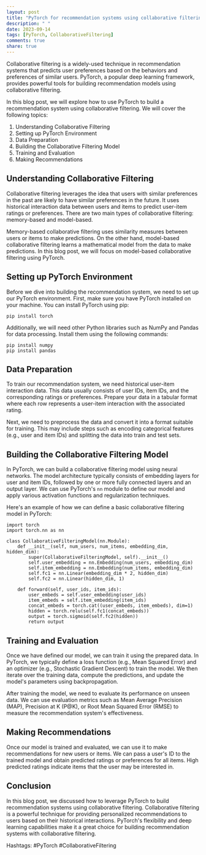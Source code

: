 ```yaml
---
layout: post
title: "PyTorch for recommendation systems using collaborative filtering"
description: " "
date: 2023-09-14
tags: [PyTorch, CollaborativeFiltering]
comments: true
share: true
---
```


Collaborative filtering is a widely-used technique in recommendation systems that predicts user preferences based on the behaviors and preferences of similar users. PyTorch, a popular deep learning framework, provides powerful tools for building recommendation models using collaborative filtering.

In this blog post, we will explore how to use PyTorch to build a recommendation system using collaborative filtering. We will cover the following topics:

1. Understanding Collaborative Filtering
2. Setting up PyTorch Environment
3. Data Preparation
4. Building the Collaborative Filtering Model
5. Training and Evaluation
6. Making Recommendations

## Understanding Collaborative Filtering

Collaborative filtering leverages the idea that users with similar preferences in the past are likely to have similar preferences in the future. It uses historical interaction data between users and items to predict user-item ratings or preferences. There are two main types of collaborative filtering: memory-based and model-based.

Memory-based collaborative filtering uses similarity measures between users or items to make predictions. On the other hand, model-based collaborative filtering learns a mathematical model from the data to make predictions. In this blog post, we will focus on model-based collaborative filtering using PyTorch.

## Setting up PyTorch Environment

Before we dive into building the recommendation system, we need to set up our PyTorch environment. First, make sure you have PyTorch installed on your machine. You can install PyTorch using pip:

```
pip install torch
```

Additionally, we will need other Python libraries such as NumPy and Pandas for data processing. Install them using the following commands:

```
pip install numpy
pip install pandas
```

## Data Preparation

To train our recommendation system, we need historical user-item interaction data. This data usually consists of user IDs, item IDs, and the corresponding ratings or preferences. Prepare your data in a tabular format where each row represents a user-item interaction with the associated rating.

Next, we need to preprocess the data and convert it into a format suitable for training. This may include steps such as encoding categorical features (e.g., user and item IDs) and splitting the data into train and test sets.

## Building the Collaborative Filtering Model

In PyTorch, we can build a collaborative filtering model using neural networks. The model architecture typically consists of embedding layers for user and item IDs, followed by one or more fully connected layers and an output layer. We can use PyTorch's `nn` module to define our model and apply various activation functions and regularization techniques.

Here's an example of how we can define a basic collaborative filtering model in PyTorch:

```
import torch
import torch.nn as nn

class CollaborativeFilteringModel(nn.Module):
    def __init__(self, num_users, num_items, embedding_dim, hidden_dim):
        super(CollaborativeFilteringModel, self).__init__()
        self.user_embedding = nn.Embedding(num_users, embedding_dim)
        self.item_embedding = nn.Embedding(num_items, embedding_dim)
        self.fc1 = nn.Linear(embedding_dim * 2, hidden_dim)
        self.fc2 = nn.Linear(hidden_dim, 1)

    def forward(self, user_ids, item_ids):
        user_embeds = self.user_embedding(user_ids)
        item_embeds = self.item_embedding(item_ids)
        concat_embeds = torch.cat((user_embeds, item_embeds), dim=1)
        hidden = torch.relu(self.fc1(concat_embeds))
        output = torch.sigmoid(self.fc2(hidden))
        return output
```

## Training and Evaluation

Once we have defined our model, we can train it using the prepared data. In PyTorch, we typically define a loss function (e.g., Mean Squared Error) and an optimizer (e.g., Stochastic Gradient Descent) to train the model. We then iterate over the training data, compute the predictions, and update the model's parameters using backpropagation.

After training the model, we need to evaluate its performance on unseen data. We can use evaluation metrics such as Mean Average Precision (MAP), Precision at K (P@K), or Root Mean Squared Error (RMSE) to measure the recommendation system's effectiveness.

## Making Recommendations

Once our model is trained and evaluated, we can use it to make recommendations for new users or items. We can pass a user's ID to the trained model and obtain predicted ratings or preferences for all items. High predicted ratings indicate items that the user may be interested in.

## Conclusion

In this blog post, we discussed how to leverage PyTorch to build recommendation systems using collaborative filtering. Collaborative filtering is a powerful technique for providing personalized recommendations to users based on their historical interactions. PyTorch's flexibility and deep learning capabilities make it a great choice for building recommendation systems with collaborative filtering.

Hashtags: #PyTorch #CollaborativeFiltering